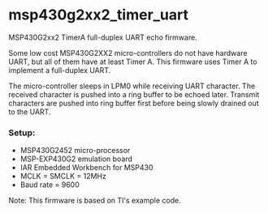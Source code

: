 # msp430g2xx2_timer_uart

MSP430G2xx2 TimerA full-duplex UART echo firmware.

Some low cost MSP430G2XX2 micro-controllers do not have hardware UART, but all of them have at least Timer A. This firmware uses Timer A to implement a full-duplex UART.

The micro-controller sleeps in LPM0 while receiving UART character. The received character is pushed into a ring buffer to be echoed later. Transmit characters are pushed into ring buffer first before being slowly drained out to the UART.

### Setup:
* MSP430G2452 micro-processor
* MSP-EXP430G2 emulation board
* IAR Embedded Workbench for MSP430
* MCLK = SMCLK = 12MHz
* Baud rate = 9600

Note: This firmware is based on TI's example code.
